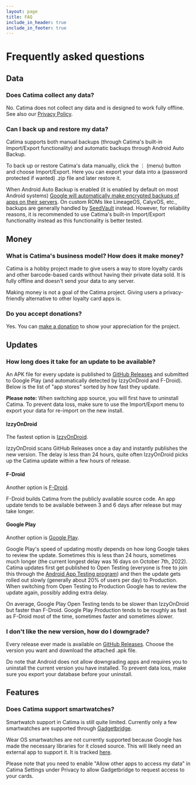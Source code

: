 ```yaml
---
layout: page
title: FAQ
include_in_header: true
include_in_footer: true
---
```


# Frequently asked questions

## Data

### Does Catima collect any data?

No. Catima does not collect any data and is designed to work fully offline. See also our [Privacy Policy](/privacy-policy).

### Can I back up and restore my data?

Catima supports both manual backups (through Catima's built-in Import/Export functionality) and automatic backups through Android Auto Backup.

To back up or restore Catima's data manually, click the ⋮ (menu) button and choose Import/Export. Here you can export your data into a (password protected if wanted) .zip file and later restore it.

When Android Auto Backup is enabled (it is enabled by default on most Android systems) [Google will automatically make encrypted backups of apps on their servers](https://support.google.com/android/answer/2819582). On custom ROMs like LineageOS, CalyxOS, etc., backups are generally handled by [SeedVault](https://calyxinstitute.org/projects/seedvault-encrypted-backup-for-android) instead. However, for reliability reasons, it is recommended to use Catima's built-in Import/Export functionality instead as this functionality is better tested.

## Money

### What is Catima's business model? How does it make money?

Catima is a hobby project made to give users a way to store loyalty cards and other barcode-based cards without having their private data sold. It is fully offline and doesn't send your data to any server.

Making money is not a goal of the Catima project. Giving users a privacy-friendly alternative to other loyalty card apps is.

### Do you accept donations?

Yes. You can [make a donation](/donate) to show your appreciation for the project.

## Updates

### How long does it take for an update to be available?

An APK file for every update is published to [GitHub Releases](https://github.com/CatimaLoyalty/Android/releases) and submitted to Google Play (and automatically detected by IzzyOnDroid and F-Droid). Below is the list of "app stores" sorted by how fast they update.

**Please note:** When switching app source, you will first have to uninstall Catima. To prevent data loss, make sure to use the Import/Export menu to export your data for re-import on the new install.

#### IzzyOnDroid

The fastest option is [IzzyOnDroid](https://apt.izzysoft.de/fdroid/index/apk/me.hackerchick.catima).

IzzyOnDroid scans GitHub Releases once a day and instantly publishes the new version. The delay is less than 24 hours, quite often IzzyOnDroid picks up the Catima update within a few hours of release.

#### F-Droid

Another option is [F-Droid](https://f-droid.org/en/packages/me.hackerchick.catima/).

F-Droid builds Catima from the publicly available source code. An app update tends to be available between 3 and 6 days after release but may take longer.

#### Google Play

Another option is [Google Play](https://play.google.com/store/apps/details?id=me.hackerchick.catima).

Google Play's speed of updating mostly depends on how long Google takes to review the update. Sometimes this is less than 24 hours, sometimes much longer (the current longest delay was 16 days on October 7th, 2022). Catima updates first get published to Open Testing (everyone is free to join this through the [Android App Testing program](https://play.google.com/apps/testing/me.hackerchick.catima)) and then the update gets rolled out slowly (generally about 20% of users per day) to Production. When switching from Open Testing to Production Google has to review the update again, possibly adding extra delay.

On average, Google Play Open Testing tends to be slower than IzzyOnDroid but faster than F-Droid. Google Play Production tends to be roughly as fast as F-Droid most of the time, sometimes faster and sometimes slower.

### I don't like the new version, how do I downgrade?

Every release ever made is available on [GitHub Releases](https://github.com/CatimaLoyalty/Android/releases). Choose the version you want and download the attached .apk file.

Do note that Android does not allow downgrading apps and requires you to uninstall the current version you have installed. To prevent data loss, make sure you export your database before your uninstall.

## Features

### Does Catima support smartwatches?

Smartwatch support in Catima is still quite limited. Currently only a few smartwatches are supported through [Gadgetbridge](https://gadgetbridge.org/basics/integrations/catima/).

Wear OS smartwatches are not currently supported because Google has made the necessary libraries for it closed source. This will likely need an external app to support it. It is tracked [here](https://github.com/CatimaLoyalty/Android/issues/25).

Please note that you need to enable "Allow other apps to access my data" in Catima Settings under Privacy to allow Gadgetbridge to request access to your cards.
